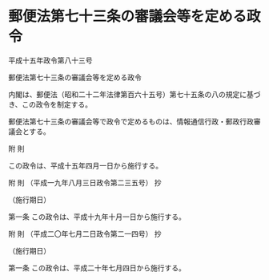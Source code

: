 # 郵便法第七十三条の審議会等を定める政令

平成十五年政令第八十三号

郵便法第七十三条の審議会等を定める政令

内閣は、郵便法（昭和二十二年法律第百六十五号）第七十五条の八の規定に基づき、この政令を制定する。

郵便法第七十三条の審議会等で政令で定めるものは、情報通信行政・郵政行政審議会とする。

附 則

この政令は、平成十五年四月一日から施行する。

附 則 （平成一九年八月三日政令第二三五号） 抄

（施行期日）

第一条 この政令は、平成十九年十月一日から施行する。

附 則 （平成二〇年七月二日政令第二一四号） 抄

（施行期日）

第一条 この政令は、平成二十年七月四日から施行する。
